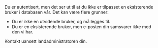 ﻿Du er autentisert, men det ser ut til at du ikke er tilpasset en eksisterende bruker i databasen vår.
Det kan være flere grunner:
- Du er ikke en utvidende bruker, og må legges til.
- Du er en eksisterende bruker, men e-posten din samsvarer ikke med den vi har.

Kontakt uansett landadministratoren din.